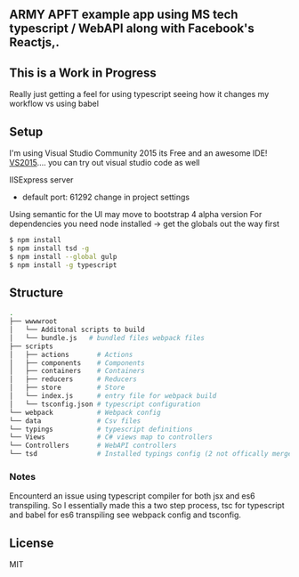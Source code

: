 ﻿
## ARMY APFT example app using MS tech typescript / WebAPI  along with Facebook's Reactjs,.

## This is a Work in Progress
Really just getting a feel for using typescript seeing how it changes my workflow vs using babel


## Setup 

I'm using Visual Studio Community 2015 its Free and an awesome IDE! [VS2015](https://www.visualstudio.com/en-us/products/visual-studio-community-vs.aspx).... you can try out visual studio code as well

IISExpress server
- default port: 61292 change in project settings

Using semantic for the UI may move to bootstrap 4 alpha version
For dependencies you need node installed -> get the globals out the way first

``` bash
$ npm install
$ npm install tsd -g
$ npm install --global gulp
$ npm install -g typescript
```

## Structure

``` bash
.
├── wwwwroot
│   └── Additonal scripts to build
│   └── bundle.js   # bundled files webpack files
├── scripts
│   ├── actions       # Actions
│   ├── components    # Components
│   ├── containers    # Containers
│   ├── reducers      # Reducers
│   ├── store         # Store
│   └── index.js      # entry file for webpack build
│   └── tsconfig.json # typescript configuration
└── webpack           # Webpack config 
└── data              # Csv files
└── typings           # typescript definitions
└── Views             # C# views map to controllers
└── Controllers       # WebAPI controllers
└── tsd               # Installed typings config (2 not offically merged so not included there yet)
```


### Notes
Encounterd an issue using typescript compiler for both jsx and es6 transpiling. So I essentially made this a two step process, tsc for typescript and babel for es6 transpiling see webpack config and tsconfig.

## License

MIT

[React]: http://facebook.github.io/react/
[Redux]: https://github.com/gaearon/redux
[Babel]: https://babeljs.io/
[ESLint]: http://eslint.org/
[Webpack]: http://webpack.github.io/ 
[Typescript]: http://www.typescriptlang.org/
